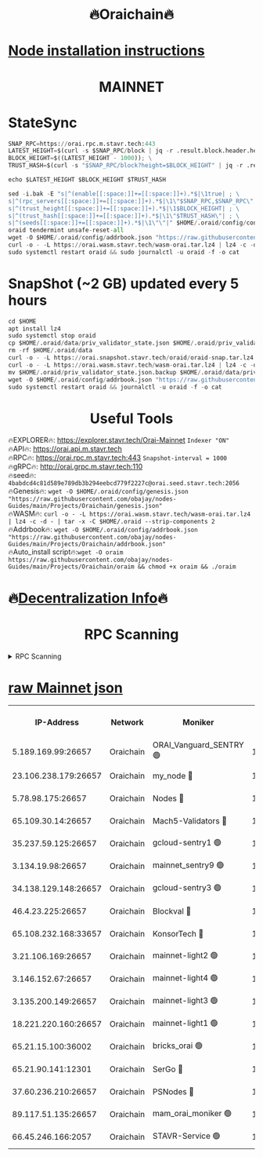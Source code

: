 <h1 align="center"> 🔥Oraichain🔥</h1>

[Node installation instructions](https://github.com/obajay/nodes-Guides/tree/main/Projects/Oraichain)
=
<h1 align="center"> MAINNET</h1>

# StateSync
```python
SNAP_RPC=https://orai.rpc.m.stavr.tech:443
LATEST_HEIGHT=$(curl -s $SNAP_RPC/block | jq -r .result.block.header.height); \
BLOCK_HEIGHT=$((LATEST_HEIGHT - 1000)); \
TRUST_HASH=$(curl -s "$SNAP_RPC/block?height=$BLOCK_HEIGHT" | jq -r .result.block_id.hash)

echo $LATEST_HEIGHT $BLOCK_HEIGHT $TRUST_HASH

sed -i.bak -E "s|^(enable[[:space:]]+=[[:space:]]+).*$|\1true| ; \
s|^(rpc_servers[[:space:]]+=[[:space:]]+).*$|\1\"$SNAP_RPC,$SNAP_RPC\"| ; \
s|^(trust_height[[:space:]]+=[[:space:]]+).*$|\1$BLOCK_HEIGHT| ; \
s|^(trust_hash[[:space:]]+=[[:space:]]+).*$|\1\"$TRUST_HASH\"| ; \
s|^(seeds[[:space:]]+=[[:space:]]+).*$|\1\"\"|" $HOME/.oraid/config/config.toml
oraid tendermint unsafe-reset-all
wget -O $HOME/.oraid/config/addrbook.json "https://raw.githubusercontent.com/obajay/nodes-Guides/main/Projects/Oraichain/addrbook.json"
curl -o - -L https://orai.wasm.stavr.tech/wasm-orai.tar.lz4 | lz4 -c -d - | tar -x -C $HOME/.oraid --strip-components 2
sudo systemctl restart oraid && sudo journalctl -u oraid -f -o cat
```
# SnapShot (~2 GB) updated every 5 hours
```python
cd $HOME
apt install lz4
sudo systemctl stop oraid
cp $HOME/.oraid/data/priv_validator_state.json $HOME/.oraid/priv_validator_state.json.backup
rm -rf $HOME/.oraid/data
curl -o - -L https://orai.snapshot.stavr.tech/oraid/oraid-snap.tar.lz4 | lz4 -c -d - | tar -x -C $HOME/.oraid --strip-components 2
curl -o - -L https://orai.wasm.stavr.tech/wasm-orai.tar.lz4 | lz4 -c -d - | tar -x -C $HOME/.oraid --strip-components 2
mv $HOME/.oraid/priv_validator_state.json.backup $HOME/.oraid/data/priv_validator_state.json
wget -O $HOME/.oraid/config/addrbook.json "https://raw.githubusercontent.com/obajay/nodes-Guides/main/Projects/Oraichain/addrbook.json"
sudo systemctl restart oraid && journalctl -u oraid -f -o cat
```

 <h1 align="center"> Useful Tools</h1>

🔥EXPLORER🔥:     https://explorer.stavr.tech/Orai-Mainnet        `Indexer "ON"` \
🔥API🔥:          https://orai.api.m.stavr.tech \
🔥RPC🔥:          https://orai.rpc.m.stavr.tech:443              `Snapshot-interval = 1000` \
🔥gRPC🔥:         http://orai.grpc.m.stavr.tech:110 \
🔥seed🔥:      `4babdcd4c81d589e789db3b294eebcd779f2227c@orai.seed.stavr.tech:2056` \
🔥Genesis🔥:   `wget -O $HOME/.oraid/config/genesis.json "https://raw.githubusercontent.com/obajay/nodes-Guides/main/Projects/Oraichain/genesis.json"` \
🔥WASM🔥:      `curl -o - -L https://orai.wasm.stavr.tech/wasm-orai.tar.lz4 | lz4 -c -d - | tar -x -C $HOME/.oraid --strip-components 2` \
🔥Addrbook🔥:  `wget -O $HOME/.oraid/config/addrbook.json "https://raw.githubusercontent.com/obajay/nodes-Guides/main/Projects/Oraichain/addrbook.json"` \
🔥Auto_install script🔥:`wget -O oraim https://raw.githubusercontent.com/obajay/nodes-Guides/main/Projects/Oraichain/oraim && chmod +x oraim && ./oraim`

🔥[Decentralization Info](https://github.com/obajay/StateSync-snapshots/tree/main/Projects/Oraichain/Decentralization)🔥
=
<h1 align="center"> RPC Scanning</h1>

<details>
<summary>RPC Scanning</summary>

<h2 align="center"> We scan nodes in real time every 4 hours. And we provide the final result of RPC endpoints.
We cannot influence the operation of these nodes in any way. </h2>


```python
If Voting Power is higher than 0 --> then the Node is a validator of the network and may be subject to attack and be a potential threat to the chain.
```
```python
We marked such validators with a red symbol
```

</details>

[raw Mainnet json](https://rpc-check.oraim.stavr.tech/oraim/rpc-oraim-result.json)
=


<table><tr><th>IP-Address</th><th>Network</th><th>Moniker</th><th>Latest Block Height</th><th>Earliest Block Height</th><th>Catching Up</th><th>Tx Index</th><th>Voting Power</th><th>Scan Time</th></tr><tr><td>5.189.169.99:26657</td><td>Oraichain</td><td>ORAI_Vanguard_SENTRY 🟢</td><td>15960210</td><td>0</td><td>False</td><td>on</td><td>0</td><td>2024-02-27T08:37:48.268492013UTC</td></tr><tr><td>23.106.238.179:26657</td><td>Oraichain</td><td>my_node 🔴</td><td>15960212</td><td>0</td><td>False</td><td>on</td><td>300704</td><td>2024-02-27T08:38:03.218774169UTC</td></tr><tr><td>5.78.98.175:26657</td><td>Oraichain</td><td>Nodes 🔴</td><td>15960214</td><td>0</td><td>False</td><td>off</td><td>166224</td><td>2024-02-27T08:38:12.563196841UTC</td></tr><tr><td>65.109.30.14:26657</td><td>Oraichain</td><td>Mach5-Validators 🔴</td><td>15960218</td><td>0</td><td>False</td><td>off</td><td>644</td><td>2024-02-27T08:38:36.645401542UTC</td></tr><tr><td>35.237.59.125:26657</td><td>Oraichain</td><td>gcloud-sentry1 🟢</td><td>15960209</td><td>1</td><td>False</td><td>on</td><td>0</td><td>2024-02-27T08:37:43.523622659UTC</td></tr><tr><td>3.134.19.98:26657</td><td>Oraichain</td><td>mainnet_sentry9 🟢</td><td>15960213</td><td>1</td><td>False</td><td>on</td><td>0</td><td>2024-02-27T08:38:08.920625003UTC</td></tr><tr><td>34.138.129.148:26657</td><td>Oraichain</td><td>gcloud-sentry3 🟢</td><td>15960216</td><td>1</td><td>False</td><td>on</td><td>0</td><td>2024-02-27T08:38:24.706332150UTC</td></tr><tr><td>46.4.23.225:26657</td><td>Oraichain</td><td>Blockval 🔴</td><td>15960219</td><td>10774049</td><td>False</td><td>off</td><td>283278</td><td>2024-02-27T08:38:41.428656504UTC</td></tr><tr><td>65.108.232.168:33657</td><td>Oraichain</td><td>KonsorTech 🔴</td><td>15960209</td><td>14344801</td><td>False</td><td>off</td><td>50578</td><td>2024-02-27T08:37:42.879403442UTC</td></tr><tr><td>3.21.106.169:26657</td><td>Oraichain</td><td>mainnet-light2 🟢</td><td>15960213</td><td>15275144</td><td>False</td><td>on</td><td>0</td><td>2024-02-27T08:38:05.926537426UTC</td></tr><tr><td>3.146.152.67:26657</td><td>Oraichain</td><td>mainnet-light4 🟢</td><td>15960214</td><td>15275144</td><td>False</td><td>on</td><td>0</td><td>2024-02-27T08:38:11.610887456UTC</td></tr><tr><td>3.135.200.149:26657</td><td>Oraichain</td><td>mainnet-light3 🟢</td><td>15960214</td><td>15275144</td><td>False</td><td>on</td><td>0</td><td>2024-02-27T08:38:15.243854269UTC</td></tr><tr><td>18.221.220.160:26657</td><td>Oraichain</td><td>mainnet-light1 🟢</td><td>15960216</td><td>15643601</td><td>False</td><td>on</td><td>0</td><td>2024-02-27T08:38:21.970053564UTC</td></tr><tr><td>65.21.15.100:36002</td><td>Oraichain</td><td>bricks_orai 🟢</td><td>15960219</td><td>15848470</td><td>False</td><td>on</td><td>0</td><td>2024-02-27T08:38:41.202662495UTC</td></tr><tr><td>65.21.90.141:12301</td><td>Oraichain</td><td>SerGo 🔴</td><td>15960217</td><td>15860217</td><td>False</td><td>off</td><td>1</td><td>2024-02-27T08:38:27.074748471UTC</td></tr><tr><td>37.60.236.210:26657</td><td>Oraichain</td><td>PSNodes 🔴</td><td>15960210</td><td>15923933</td><td>False</td><td>on</td><td>11</td><td>2024-02-27T08:37:48.667467198UTC</td></tr><tr><td>89.117.51.135:26657</td><td>Oraichain</td><td>mam_orai_moniker 🟢</td><td>15960209</td><td>15951001</td><td>False</td><td>on</td><td>0</td><td>2024-02-27T08:37:43.819161306UTC</td></tr><tr><td>66.45.246.166:2057</td><td>Oraichain</td><td>STAVR-Service 🟢</td><td>15960217</td><td>15958701</td><td>False</td><td>on</td><td>0</td><td>2024-02-27T08:38:29.718177147UTC</td></tr></table>
